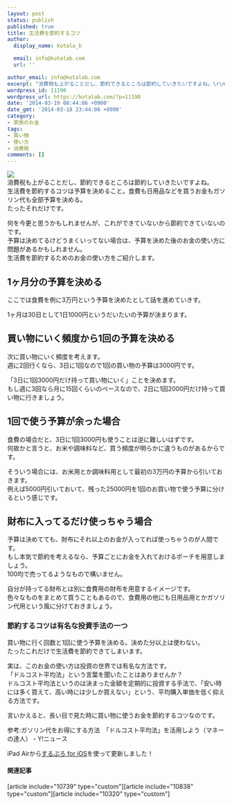```yaml
---
layout: post
status: publish
published: true
title: 生活費を節約するコツ
author:
  display_name: kotala_b

  email: info@kotalab.com
  url: ''

author_email: info@kotalab.com
excerpt: "消費税も上がることだし、節約できるところは節約していきたいですよね。\r\n生活費を節約するコツは予算を決めること。食費も日用品などを買うお金もガソリン代も全部予算を決める。\r\nたったそれだけです。\r\n\r\n何を今更と思うかもしれませんが、これができていないから節約できていないのです。\r\n予算は決めてるけどうまくいってない場合は、予算を決めた後のお金の使い方に問題があるかもしれません。\r\n生活費を節約するためのお金の使い方をご紹介します。"
wordpress_id: 11190
wordpress_url: https://kotalab.com/?p=11190
date: '2014-03-19 08:44:06 +0900'
date_gmt: '2014-03-18 23:44:06 +0900'
category:
- 家族のお金
tags:
- 買い物
- 使い方
- 消費税
comments: []
---
```

<p><img src="https://kotalab.com/wp-content/uploads/threeusesofmoney_131228-546x409.jpg" /><br />
消費税も上がることだし、節約できるところは節約していきたいですよね。<br />
生活費を節約するコツは予算を決めること。食費も日用品などを買うお金もガソリン代も全部予算を決める。<br />
たったそれだけです。</p>
<p>何を今更と思うかもしれませんが、これができていないから節約できていないのです。<br />
予算は決めてるけどうまくいってない場合は、予算を決めた後のお金の使い方に問題があるかもしれません。<br />
生活費を節約するためのお金の使い方をご紹介します。<br />
<!--more--></p>
<h2>1ヶ月分の予算を決める</h2>
<p>ここでは食費を例に3万円という予算を決めたとして話を進めていきす。</p>
<p>1ヶ月は30日として1日1000円というだいたいの予算が決まります。</p>
<h2>買い物にいく頻度から1回の予算を決める</h2>
<p>次に買い物にいく頻度を考えます。<br />
週に2回行くなら、3日に1回なので1回の買い物の予算は3000円です。</p>
<p>「3日に1回3000円だけ持って買い物にいく」ことを決めます。<br />
もし週に3回なら月に15回くらいのペースなので、2日に1回2000円だけ持って買い物に行きましょう。</p>
<h2>1回で使う予算が余った場合</h2>
<p>食費の場合だと、3日に1回3000円も使うことは逆に難しいはずです。<br />
何故かと言うと、お米や調味料など、買う頻度が明らかに違うものがあるからです。</p>
<p>そういう場合には、お米用とか調味料用として最初の3万円の予算から引いておきます。<br />
例えば5000円引いておいて、残った25000円を1回のお買い物で使う予算に分けるという感じです。</p>
<h2>財布に入ってるだけ使っちゃう場合</h2>
<p>予算は決めてても、財布にそれ以上のお金が入ってれば使っちゃうのが人間です。<br />
もし本気で節約を考えるなら、予算ごとにお金を入れておけるポーチを用意しましょう。<br />
100均で売ってるようなもので構いません。</p>
<p>自分が持ってる財布とは別に食費用の財布を用意するイメージです。<br />
色々なものをまとめて買うこともあるので、食費用の他にも日用品用とかガソリン代用という風に分けておきましょう。</p>
<h3>節約するコツは有名な投資手法の一つ</h3>
<p><span class="b">買い物に行く回数と1回に使う予算を決める。決めた分以上は使わない。</span><br />
たったこれだけで生活費を節約できてしまいます。</p>
<p>実は、このお金の使い方は投資の世界では有名な方法です。<br />
「ドルコスト平均法」という言葉を聞いたことはありませんか？<br />
ドルコスト平均法というのは決まった金額を定期的に投資する手法で、「安い時には多く買えて、高い時には少しか買えない」という、平均購入単価を低く抑える方法です。</p>
<p>言いかえると、<span class="b">長い目で見た時に買い物に使うお金を節約するコツ</span>なのです。</p>
<p>参考:<span class="removed_link" title="http://headlines.yahoo.co.jp/hl?a=20140225-00010001-manetatsun-bus_all">ガソリン代をお得にする方法　「ドルコスト平均法」を活用しよう（マネーの達人） - Y!ニュース</span><a href="http://b.hatena.ne.jp/entry/http://headlines.yahoo.co.jp/hl?a=20140225-00010001-manetatsun-bus_all" target="_blank"><img border="0" src="http://b.hatena.ne.jp/entry/image/http://headlines.yahoo.co.jp/hl?a=20140225-00010001-manetatsun-bus_all" alt="" /></a></p>
<p>iPad Airから<a href="https://itunes.apple.com/jp/app/surupuro-for-ios-buroguedita/id436676299?mt=8&uo=4&at=10l4yU" rel="nofollow" target="_blank">するぷろ for iOS</a>を使って更新しました！</p>
<h4 class="rel">関連記事</h4>
<p>[article include="10739" type="custom"][article include="10838" type="custom"][article include="10320" type="custom"]</p>
